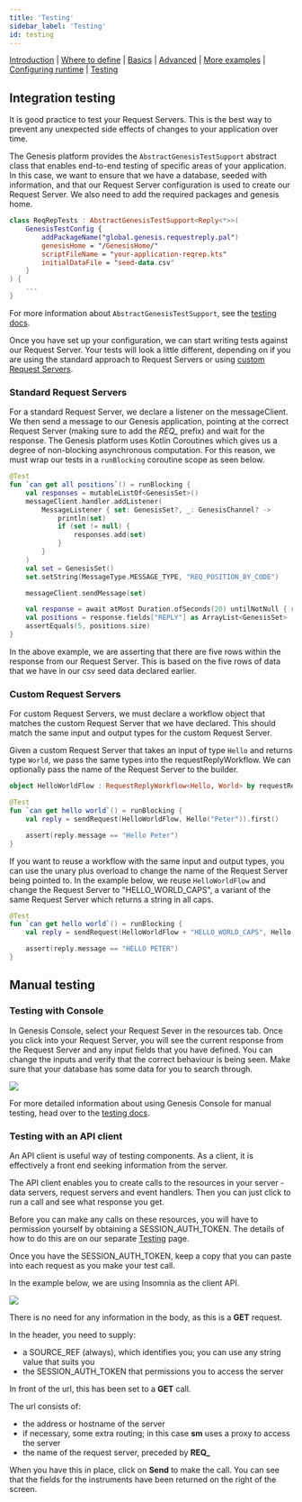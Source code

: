 ```yaml
---
title: 'Testing'
sidebar_label: 'Testing'
id: testing
---
```


[Introduction](/creating-applications/defining-your-application/user-interface/request-servers/request-servers/)  | [Where to define](/creating-applications/defining-your-application/user-interface/request-servers/rs-where-to-define/) | [Basics](/creating-applications/defining-your-application/user-interface/request-servers/rs-technical-details/) |  [Advanced](/creating-applications/defining-your-application/user-interface/request-servers/rs-advanced-technical-details/) | [More examples](/creating-applications/defining-your-application/user-interface/request-servers/rs-more-examples/) | [Configuring runtime](/creating-applications/defining-your-application/user-interface/request-servers/rs-configure-runtime/) | [Testing](/creating-applications/defining-your-application/user-interface/request-servers/rs-testing/)

## Integration testing

It is good practice to test your Request Servers. This is the best way to prevent any unexpected side effects of changes to your application over time.

The Genesis platform provides the `AbstractGenesisTestSupport` abstract class that enables end-to-end testing of specific areas of your application. In this case, we want to ensure that we have a database, seeded with information, and that our Request Server configuration is used to create our Request Server. We also need to add the required packages and genesis home. 

```kotlin
class ReqRepTests : AbstractGenesisTestSupport<Reply<*>>(
    GenesisTestConfig {
        addPackageName("global.genesis.requestreply.pal")
        genesisHome = "/GenesisHome/"
        scriptFileName = "your-application-reqrep.kts"
        initialDataFile = "seed-data.csv"
    }
) {
    ...
}
```

For more information about `AbstractGenesisTestSupport`, see the [testing docs](/creating-applications/defining-your-application/user-interface/request-servers/rs-testing/).

Once you have set up your configuration, we can start writing tests against our Request Server. Your tests will look a little different, depending on if you are using the standard approach to Request Servers or using [custom Request Servers](/creating-applications/defining-your-application/user-interface/request-servers/rs-advanced-technical-details/#custom-request-servers).

### Standard Request Servers

For a standard Request Server, we declare a listener on the messageClient. We then send a message to our Genesis application, pointing at the correct Request Server (making sure to add the *REQ_* prefix) and wait for the response.
The Genesis platform uses Kotlin Coroutines which gives us a degree of non-blocking asynchronous computation. For this reason, we must wrap our tests in a `runBlocking` coroutine scope as seen below.

```kotlin
@Test
fun `can get all positions`() = runBlocking {
    val responses = mutableListOf<GenesisSet>()
    messageClient.handler.addListener(
        MessageListener { set: GenesisSet?, _: GenesisChannel? ->
            println(set)
            if (set != null) {
                responses.add(set)
            }
        }
    )
    val set = GenesisSet()
    set.setString(MessageType.MESSAGE_TYPE, "REQ_POSITION_BY_CODE")

    messageClient.sendMessage(set)

    val response = await atMost Duration.ofSeconds(20) untilNotNull { responses.firstOrNull() }
    val positions = response.fields["REPLY"] as ArrayList<GenesisSet>
    assertEquals(5, positions.size)
}
```

In the above example, we are asserting that there are five rows within the response from our Request Server. This is based on the five rows of data that we have in our csv seed data declared earlier.

### Custom Request Servers

For custom Request Servers, we must declare a workflow object that matches the custom Request Server that we have declared. This should match the same input and output types for the custom Request Server.

Given a custom Request Server that takes an input of type `Hello` and returns type `World`, we pass the same types into the requestReplyWorkflow. We can optionally pass the name of the Request Server to the builder.

```kotlin
object HelloWorldFlow : RequestReplyWorkflow<Hello, World> by requestReplyWorkflowBuilder("HELLO_WORLD")

@Test
fun `can get hello world`() = runBlocking {
    val reply = sendRequest(HelloWorldFlow, Hello("Peter")).first()

    assert(reply.message == "Hello Peter")
}
```

If you want to reuse a workflow with the same input and output types, you can use the unary plus overload to change the name of the Request Server being pointed to. In the  example below, we reuse `HelloWorldFlow` and change the Request Server to "HELLO_WORLD_CAPS", a variant of the same Request Server which returns a string in all caps.

```kotlin
@Test
fun `can get hello world`() = runBlocking {
    val reply = sendRequest(HelloWorldFlow + "HELLO_WORLD_CAPS", Hello("Peter")).first()

    assert(reply.message == "HELLO PETER")
}
```

## Manual testing

### Testing with Console

In Genesis Console, select your Request Sever in the resources tab.
Once you click into your Request Server, you will see the current response from the Request Server and any input fields that you have defined. You can change the inputs and verify that the correct behaviour is being seen. Make sure that your database has some data for you to search through.

![](/img/test-console-rs-success.png)

For more detailed information about using Genesis Console for manual testing, head over to the [testing docs](/creating-applications/defining-your-application/user-interface/request-servers/rs-testing/).

### Testing with an API client

An API client is useful way of testing components. As a client, it is effectively a front end seeking information from the server.

The API client enables you to create calls to the resources in your server - data servers, request servers and event handlers. Then you can just click to run a call and see what response you get.

Before you can make any calls on these resources, you will have to permission yourself by obtaining a SESSION_AUTH_TOKEN. The details of how to do this are on our separate [Testing](/managing-applications/test/component-testing/#using-an-api-client) page.

Once you have the SESSION_AUTH_TOKEN, keep a copy that you can paste into each request as you make your test call.

In the example below, we are using Insomnia as the client API.

![](/img/test-rs-instrument-success.png)

There is no need for any information in the body, as this is a **GET** request.

In the header, you need to supply:

- a SOURCE_REF (always), which identifies you; you can use any string value that suits you
- the SESSION_AUTH_TOKEN that permissions you to access the server

In front of the url, this has been set to a **GET** call.

The url consists of:

- the address or hostname of the server
- if necessary, some extra routing; in this case **sm** uses a proxy to access the server
- the name of the request server, preceded by **REQ_**

When you have this in place, click on **Send** to make the call. You can see that the fields for the instruments have been returned on the right of the screen.

